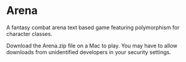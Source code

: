 # Arena
A fantasy combat arena text based game featuring polymorphism for character classes.

Download the Arena.zip file on a Mac to play. You may have to allow downloads from unidentified developers in your security settings.
